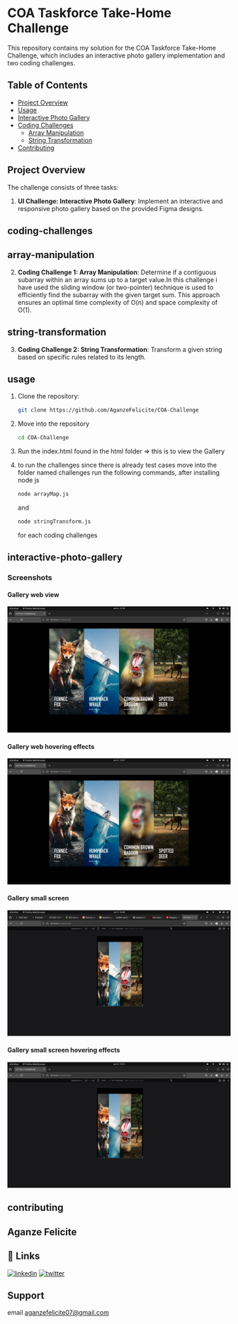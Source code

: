 # COA Taskforce Take-Home Challenge

This repository contains my solution for the COA Taskforce Take-Home Challenge, which includes an interactive photo gallery implementation and two coding challenges.

## Table of Contents

- [Project Overview](#project-overview)
- [Usage](#usage)
- [Interactive Photo Gallery](#interactive-photo-gallery)
- [Coding Challenges](#coding-challenges)
  - [Array Manipulation](#array-manipulation)
  - [String Transformation](#string-transformation)
- [Contributing](#contributing)  


## Project Overview

The challenge consists of three tasks:

1. **UI Challenge: Interactive Photo Gallery**: Implement an interactive and responsive photo gallery based on the provided Figma designs.
## coding-challenges

## array-manipulation
2. **Coding Challenge 1: Array Manipulation**: Determine if a contiguous subarray within an array sums up to a target value.In this challenge i have used the sliding window (or two-pointer) technique is used to efficiently find the subarray with the given target sum. This approach ensures an optimal time complexity of O(n) and space complexity of O(1).
   
## string-transformation
3. **Coding Challenge 2: String Transformation**: Transform a given string based on specific rules related to its length.


## usage

1. Clone the repository:

   ```bash
   git clone https://github.com/AganzeFelicite/COA-Challenge
   ```
2. Move into the repository
    ``` bash
    cd COA-Challenge
    ```
3. Run the index.html found in the html folder => this is to view the Gallery

4. to run the challenges since there is already test cases
   move into the folder named challenges run the following commands, after installing node js
   ``` bash
   node arrayMap.js 
   ```
   and 
   ``` bash 
   node stringTransform.js
   ```
   for each coding challenges

## interactive-photo-gallery


### Screenshots
 #### Gallery web view
![Gallery web view](https://github.com/AganzeFelicite/COA-Challenge/blob/main/screenshots/desktopView.png)

#### Gallery web hovering effects
![Gallery web hovering effects](https://github.com/AganzeFelicite/COA-Challenge/blob/main/screenshots/onhover.png)

#### Gallery small screen
![Gallery small screen](https://github.com/AganzeFelicite/COA-Challenge/blob/main/screenshots/smallscreen.png)

#### Gallery small screen hovering effects
![Gallery small screen hovering effects](https://github.com/AganzeFelicite/COA-Challenge/blob/main/screenshots/smalldevisehover.png)



## contributing


##  Aganze Felicite 


## 🔗 Links

[![linkedin](https://img.shields.io/badge/linkedin-0A66C2?style=for-the-badge&logo=linkedin&logoColor=white)](https://www.linkedin.com/in/aganzefelicite2021/)
[![twitter](https://img.shields.io/badge/twitter-1DA1F2?style=for-the-badge&logo=twitter&logoColor=white)](https://twitter.com/AganzeFelicite)


## Support
email aganzefelicite07@gmail.com 
